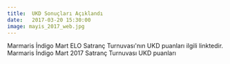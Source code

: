 ```yaml
---
title:  UKD Sonuçları Açıklandı
date:   2017-03-20 15:30:00
image: mayis_2017_web.jpg
---
```

Marmaris İndigo Mart ELO Satranç Turnuvası'nın UKD puanları ilgili linktedir.
Marmaris İndigo Mart 2017 Satranç Turnuvası UKD puanları
